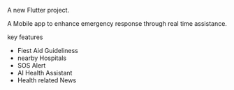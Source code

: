 A new Flutter project.

A Mobile app to enhance emergency response through real time assistance.

key features
- Fiest Aid Guideliness
- nearby Hospitals
- SOS Alert
- AI Health Assistant
- Health related News

